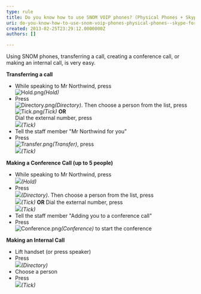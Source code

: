 ```yaml
---
type: rule
title: Do you know how to use SNOM VOIP phones? (Physical Phones + Skype for Business)
uri: do-you-know-how-to-use-snom-voip-phones-physical-phones--skype-for-business
created: 2013-02-25T23:29:12.0000000Z
authors: []

---
```


 Using SNOM phones, transferring a call, creating a conference call, or making an internal call, is very easy.


 **Transferring a call**

- While speaking to Mr Northwind, press <br>         ![Hold.png](/ITAndNetworking/Rules-to-Better-Lync/PublishingImages/Hold.png)*(Hold)*
- Press <br>         ![Directory.png](/ITAndNetworking/Rules-to-Better-Lync/PublishingImages/Directory.png)*(Directory)*. Then choose a person from the list, press <br>         ![Tick.png](/ITAndNetworking/Rules-to-Better-Lync/PublishingImages/Tick.png)*(Tick)*
**OR**
<br>         Dial the external number, press <br>         ![](/ITAndNetworking/Rules-to-Better-Lync/PublishingImages/Tick.png)*(Tick)*
- Tell the staff member "Mr Northwind for you"
- Press <br>         ![Transfer.png](/ITAndNetworking/Rules-to-Better-Lync/PublishingImages/Transfer.png)*(Transfer)*, press <br>         ![](/ITAndNetworking/Rules-to-Better-Lync/PublishingImages/Tick.png)*(Tick)*




**Making a Conference Call (up to 5 people)**

- While speaking to Mr Northwind, press <br>         ![](/ITAndNetworking/Rules-to-Better-Lync/PublishingImages/Hold.png)*(Hold)*
- Press <br>         ![](/ITAndNetworking/Rules-to-Better-Lync/PublishingImages/Directory.png)*(Directory)*. Then choose a person from the list, press <br>         ![](/ITAndNetworking/Rules-to-Better-Lync/PublishingImages/Tick.png)*(Tick)*
**OR**
 Dial the external number, press <br>         ![](/ITAndNetworking/Rules-to-Better-Lync/PublishingImages/Tick.png)*(Tick)*
- Tell the staff member "Adding you to a conference call"
- Press <br>         ![Conference.png](/ITAndNetworking/Rules-to-Better-Lync/PublishingImages/Conference.png)*(Conference)* to start the conference




**Making an Internal Call**

- Lift handset (or press speaker)
- Press <br>         ![](/ITAndNetworking/Rules-to-Better-Lync/PublishingImages/Directory.png)*(Directory)*
- Choose a person
- Press <br>         ![](/ITAndNetworking/Rules-to-Better-Lync/PublishingImages/Tick.png)*(Tick)*



